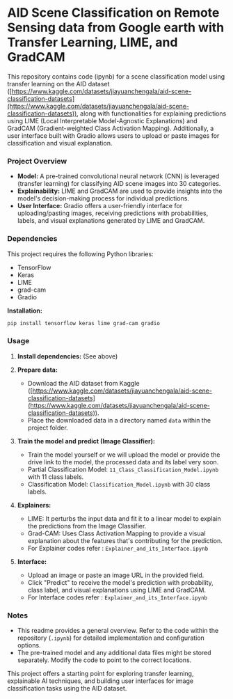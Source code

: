# AID Scene Classification on Remote Sensing data from Google earth with Transfer Learning, LIME, and GradCAM

This repository contains code (ipynb) for a scene classification model using transfer learning on the AID dataset ([https://www.kaggle.com/datasets/jiayuanchengala/aid-scene-classification-datasets](https://www.kaggle.com/datasets/jiayuanchengala/aid-scene-classification-datasets)), along with functionalities for explaining predictions using LIME (Local Interpretable Model-Agnostic Explanations) and GradCAM (Gradient-weighted Class Activation Mapping). Additionally, a user interface built with Gradio allows users to upload or paste images for classification and visual explanation.

### Project Overview

* **Model:** A pre-trained convolutional neural network (CNN) is leveraged (transfer learning) for classifying AID scene images into 30 categories.
* **Explainability:** LIME and GradCAM are used to provide insights into the model's decision-making process for individual predictions.
* **User Interface:** Gradio offers a user-friendly interface for uploading/pasting images, receiving predictions with probabilities, labels, and visual explanations generated by LIME and GradCAM.

### Dependencies

This project requires the following Python libraries:

* TensorFlow
* Keras
* LIME
* grad-cam
* Gradio

**Installation:**

```bash
pip install tensorflow keras lime grad-cam gradio
```

### Usage

1. **Install dependencies:** (See above)

2. **Prepare data:**

   * Download the AID dataset from Kaggle ([https://www.kaggle.com/datasets/jiayuanchengala/aid-scene-classification-datasets](https://www.kaggle.com/datasets/jiayuanchengala/aid-scene-classification-datasets)).
   * Place the downloaded data in a directory named `data` within the project folder.

3. **Train the model and predict (Image Classifier):**

   * Train the model yourself or we will upload the model or provide the drive link to the model, the processed data and its label very soon.
   * Partial Classification Model: `11_Class_Classification_Model.ipynb` with 11 class labels.
   * Classification Model: `Classification_Model.ipynb` with 30 class labels.

4. **Explainers:**
   
   * LIME: It perturbs the input data and fit it to a linear model to explain the predictions from the Image Classifier.
   * Grad-CAM: Uses Class Activation Mapping to provide a visual explanation about the features that's contributing for the prediction.
   * For Explainer codes refer : `Explainer_and_its_Interface.ipynb`

5. **Interface:**

   * Upload an image or paste an image URL in the provided field.
   * Click "Predict" to receive the model's prediction with probability, class label, and visual explanations using LIME and GradCAM.
   * For Interface codes refer : `Explainer_and_its_Interface.ipynb`

### Notes

* This readme provides a general overview. Refer to the code within the repository (`.ipynb`) for detailed implementation and configuration options.
* The pre-trained model and any additional data files might be stored separately. Modify the code to point to the correct locations.

This project offers a starting point for exploring transfer learning, explainable AI techniques, and building user interfaces for image classification tasks using the AID dataset.
